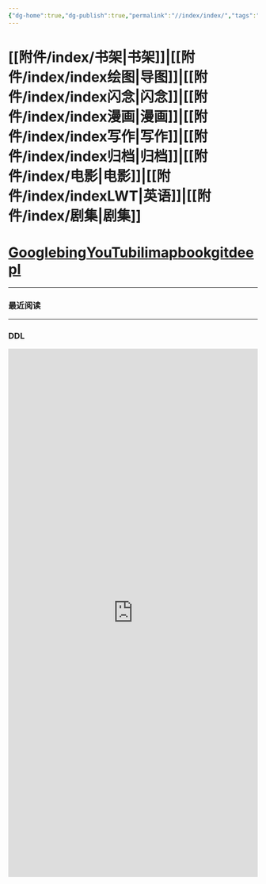 ```yaml
---
{"dg-home":true,"dg-publish":true,"permalink":"//index/index/","tags":"gardenEntry","dgPassFrontmatter":true}
---
```


# [[附件/index/书架\|书架]]|[[附件/index/index绘图\|导图]]|[[附件/index/index闪念\|闪念]]|[[附件/index/index漫画\|漫画]]|[[附件/index/index写作\|写作]]|[[附件/index/index归档\|归档]]|[[附件/index/电影\|电影]]|[[附件/index/indexLWT\|英语]]|[[附件/index/剧集\|剧集]]

# [Google](https://www.google.com/)[bing](https://cn.bing.com)[YouTu](https://www.youtube.com/index)[bili](https://search.bilibili.com/all)[map](https://map.baidu.com/@12958167.77,4825775.8,21z,87t,92.92h#panoid=09002200122003121004462317C&panotype=street&heading=9.24&pitch=7.39&l=21&tn=B_NORMAL_MAP&sc=0&newmap=1&shareurl=1&pid=09002200122003121004462317C)[book](https://zh.book4you.org)[git](https://github.com/)[deepl](https://www.deepl.com/)

---
### 最近阅读


---

### DDL
<iframe
	border=0
	frameborder=0
	height=1066
	width="100%"
	src="https://www.dida365.com/webapp/">
</iframe>
